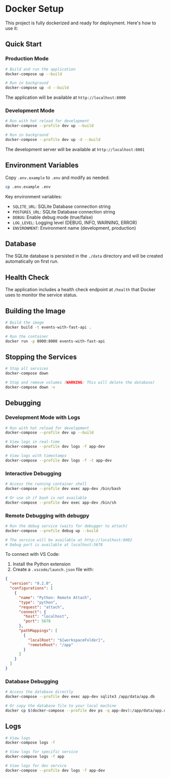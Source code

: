 # Docker Setup

This project is fully dockerized and ready for deployment. Here's how to use it:

## Quick Start

### Production Mode

```bash
# Build and run the application
docker-compose up --build

# Run in background
docker-compose up -d --build
```

The application will be available at `http://localhost:8000`

### Development Mode

```bash
# Run with hot reload for development
docker-compose --profile dev up --build

# Run in background
docker-compose --profile dev up -d --build
```

The development server will be available at `http://localhost:8001`

## Environment Variables

Copy `.env.example` to `.env` and modify as needed:

```bash
cp .env.example .env
```

Key environment variables:

- `SQLITE_URL`: SQLite Database connection string
- `POSTGRES_URL`: SQLite Database connection string
- `DEBUG`: Enable debug mode (true/false)
- `LOG_LEVEL`: Logging level (DEBUG, INFO, WARNING, ERROR)
- `ENVIRONMENT`: Environment name (development, production)

## Database

The SQLite database is persisted in the `./data` directory and will be created automatically on first run.

## Health Check

The application includes a health check endpoint at `/health` that Docker uses to monitor the service status.

## Building the Image

```bash
# Build the image
docker build -t events-with-fast-api .

# Run the container
docker run -p 8000:8000 events-with-fast-api
```

## Stopping the Services

```bash
# Stop all services
docker-compose down

# Stop and remove volumes (WARNING: This will delete the database)
docker-compose down -v
```

## Debugging

### Development Mode with Logs

```bash
# Run with hot reload for development
docker-compose --profile dev up --build

# View logs in real-time
docker-compose --profile dev logs -f app-dev

# View logs with timestamps
docker-compose --profile dev logs -f -t app-dev
```

### Interactive Debugging

```bash
# Access the running container shell
docker-compose --profile dev exec app-dev /bin/bash

# Or use sh if bash is not available
docker-compose --profile dev exec app-dev /bin/sh
```

### Remote Debugging with debugpy

```bash
# Run the debug service (waits for debugger to attach)
docker-compose --profile debug up --build

# The service will be available at http://localhost:8002
# Debug port is available at localhost:5678
```

To connect with VS Code:

1. Install the Python extension
2. Create a `.vscode/launch.json` file with:

```json
{
  "version": "0.2.0",
  "configurations": [
    {
      "name": "Python: Remote Attach",
      "type": "python",
      "request": "attach",
      "connect": {
        "host": "localhost",
        "port": 5678
      },
      "pathMappings": [
        {
          "localRoot": "${workspaceFolder}",
          "remoteRoot": "/app"
        }
      ]
    }
  ]
}
```

### Database Debugging

```bash
# Access the database directly
docker-compose --profile dev exec app-dev sqlite3 /app/data/app.db

# Or copy the database file to your local machine
docker cp $(docker-compose --profile dev ps -q app-dev):/app/data/app.db ./debug_app.db
```

## Logs

```bash
# View logs
docker-compose logs -f

# View logs for specific service
docker-compose logs -f app

# View logs for dev service
docker-compose --profile dev logs -f app-dev
```

